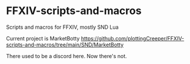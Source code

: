 # FFXIV-scripts-and-macros
Scripts and macros for FFXIV, mostly SND Lua

Current project is MarketBotty https://github.com/plottingCreeper/FFXIV-scripts-and-macros/tree/main/SND/MarketBotty


There used to be a discord here. Now there's not. 
